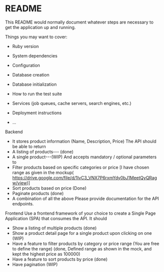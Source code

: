 # README

This README would normally document whatever steps are necessary to get the
application up and running.

Things you may want to cover:

* Ruby version

* System dependencies

* Configuration

* Database creation

* Database initialization

* How to run the test suite

* Services (job queues, cache servers, search engines, etc.)

* Deployment instructions

* ...

Backend
- It stores product information (Name, Description, Price)
The API should be able to return
- A listing of products--- (done)
- A single product---(WIP)
And accepts mandatory / optional parameters to
- Filter products based on specific categories or price [I have chosen range as given in the mockup( https://drive.google.com/file/d/1IvC3_VNX7P6rxmYdy0bJ1MeetQyQRagw/view)]
- Sort products based on price (Done)
- Paginate products (done)
- A combination of all the above
Please provide documentation for the API endpoints.



Frontend
Use a frontend framework of your choice to create a Single Page Application (SPA) that
consumes the API.
It should
- Show a listing of multiple products (done)
- Show a product detail page for a single product upon clicking on one (WIP)
- Have a feature to filter products by category or price range (You are free to define the range) (done, Defined range as shown in the mock, and kept the highest price as 100000)
- Have a feature to sort products by price (done)
- Have pagination (WIP)